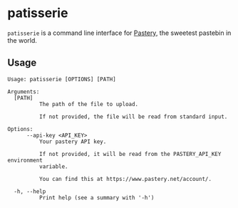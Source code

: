 # patisserie

`patisserie` is a command line interface for [Pastery][pastery], the sweetest
pastebin in the world.

## Usage

```
Usage: patisserie [OPTIONS] [PATH]

Arguments:
  [PATH]
          The path of the file to upload.

          If not provided, the file will be read from standard input.

Options:
      --api-key <API_KEY>
          Your pastery API key.

          If not provided, it will be read from the PASTERY_API_KEY environment
          variable.

          You can find this at https://www.pastery.net/account/.

  -h, --help
          Print help (see a summary with '-h')
```

[pastery]: https://www.pastery.net
